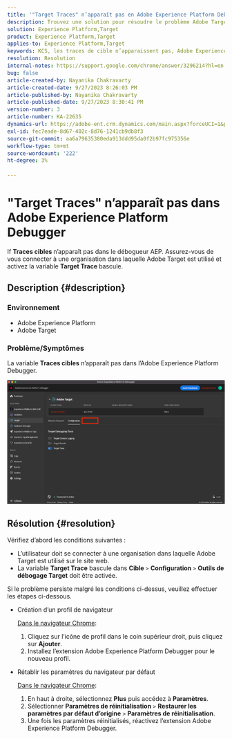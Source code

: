 ```yaml
---
title: '"Target Traces" n’apparaît pas en Adobe Experience Platform Debugger"'
description: Trouvez une solution pour résoudre le problème Adobe Target en raison duquel "Target Traces" n’apparaît pas dans le débogueur AEP. Activez le bouton bascule "Traces cibles".
solution: Experience Platform,Target
product: Experience Platform,Target
applies-to: Experience Platform,Target
keywords: KCS, les traces de cible n’apparaissent pas, Adobe Experience Platform, Debugger
resolution: Resolution
internal-notes: https://support.google.com/chrome/answer/3296214?hl=en
bug: false
article-created-by: Nayanika Chakravarty
article-created-date: 9/27/2023 8:26:03 PM
article-published-by: Nayanika Chakravarty
article-published-date: 9/27/2023 8:30:41 PM
version-number: 3
article-number: KA-22635
dynamics-url: https://adobe-ent.crm.dynamics.com/main.aspx?forceUCI=1&pagetype=entityrecord&etn=knowledgearticle&id=b9402013-745d-ee11-be6f-6045bd006149
exl-id: fec7eade-8d67-402c-8d76-1241cb9db8f3
source-git-commit: aa6a79635380eda913ddd95da0f2b97fc975356e
workflow-type: tm+mt
source-wordcount: '222'
ht-degree: 3%

---
```


# &quot;Target Traces&quot; n’apparaît pas dans Adobe Experience Platform Debugger


If <b>Traces cibles </b>n’apparaît pas dans le débogueur AEP. Assurez-vous de vous connecter à une organisation dans laquelle Adobe Target est utilisé et activez la variable <b>Target Trace </b>bascule.

## Description {#description}


### Environnement

- Adobe Experience Platform
- Adobe Target


### Problème/Symptômes

La variable <b>Traces cibles</b> n’apparaît pas dans l’Adobe Experience Platform Debugger.

![](assets/___2a9537b2-745d-ee11-be6f-6045bd006149___.png)


## Résolution {#resolution}


Vérifiez d’abord les conditions suivantes :

- L’utilisateur doit se connecter à une organisation dans laquelle Adobe Target est utilisé sur le site web.
- La variable <b>Target Trace</b> bascule dans <b>Cible</b> `>`  <b>Configuration</b> `>`  <b>Outils de débogage Target</b> doit être activée.


Si le problème persiste malgré les conditions ci-dessus, veuillez effectuer les étapes ci-dessous.

- Création d’un profil de navigateur

  <u>Dans le navigateur Chrome</u>:

   1. Cliquez sur l’icône de profil dans le coin supérieur droit, puis cliquez sur <b>Ajouter</b>.
   2. Installez l’extension Adobe Experience Platform Debugger pour le nouveau profil.
- Rétablir les paramètres du navigateur par défaut

  <u>Dans le navigateur Chrome</u>:

   1. En haut à droite, sélectionnez <b>Plus</b> puis accédez à <b>Paramètres</b>.
   2. Sélectionner <b>Paramètres de réinitialisation</b> `>`  <b>Restaurer les paramètres par défaut d’origine</b> `>`  <b>Paramètres de réinitialisation</b>.
   3. Une fois les paramètres réinitialisés, réactivez l’extension Adobe Experience Platform Debugger.
